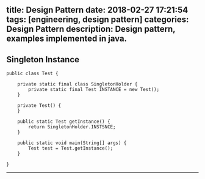 title: Design Pattern
date: 2018-02-27 17:21:54
tags: [engineering, design pattern]
categories: Design Pattern
description: Design pattern, examples implemented in java.
---

## Singleton Instance

```
public class Test {
	
	private static final class SingletonHolder {
		private static final Test INSTANCE = new Test();
	}
	
	private Test() {
	}
	
	public static Test getInstance() {
		return SingletonHolder.INSTSNCE;
	}
	
	public static void main(String[] args) {
		Test test = Test.getInstance();
	}

}

```




---